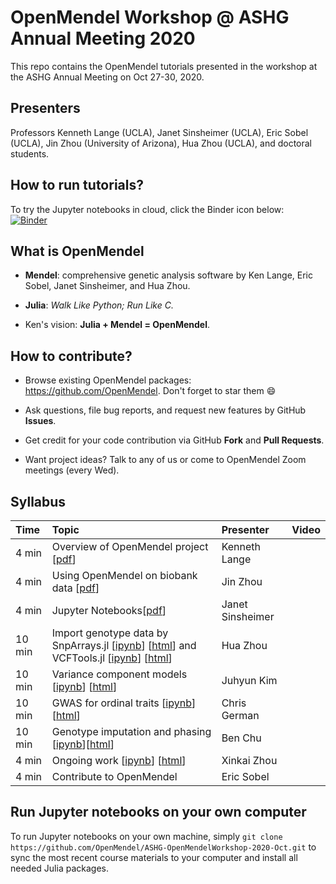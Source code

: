 # OpenMendel Workshop @ ASHG Annual Meeting 2020

This repo contains the OpenMendel tutorials presented in the workshop at the ASHG Annual Meeting on Oct 27-30, 2020.

## Presenters

Professors Kenneth Lange (UCLA), Janet Sinsheimer (UCLA), Eric Sobel (UCLA), Jin Zhou (University of Arizona), Hua Zhou (UCLA), and doctoral students.

## How to run tutorials?

To try the Jupyter notebooks in cloud, click the Binder icon below:  
[![Binder](https://mybinder.org/badge_logo.svg)](https://mybinder.org/v2/gh/OpenMendel/ASHG-OpenMendelWorkshop-2020-Oct/master)

## What is OpenMendel

- **Mendel**: comprehensive genetic analysis software by Ken Lange, Eric Sobel, Janet Sinsheimer, and Hua Zhou.   

- **Julia**: _Walk Like Python; Run Like C._

- Ken's vision: **Julia + Mendel = OpenMendel**.

## How to contribute?

- Browse existing OpenMendel packages: <https://github.com/OpenMendel>. Don't forget to star them 😄

- Ask questions, file bug reports, and request new features by GitHub **Issues**.  

- Get credit for your code contribution via GitHub **Fork** and **Pull Requests**. 

- Want project ideas? Talk to any of us or come to OpenMendel Zoom meetings (every Wed).  

## Syllabus

| Time | Topic | Presenter | Video |   
|:-----------|:------------|:------------|:------------|    
| 4 min | Overview of OpenMendel project \[[pdf](./01-OpenMendel-Lange/MendelWorkshop.pdf)\] | Kenneth Lange |  |  
| 4 min | Using OpenMendel on biobank data \[[pdf](./02-Biobank-JZhou/02-OpenMendel@ASHG_Motivating-Examples_Zhou.pdf)\] | Jin Zhou |  |  
| 4 min | Jupyter Notebooks\[[pdf](./03-Orientation-Sinsheimer/jupyternotebooksJSS10012020.pdf)\] | Janet Sinsheimer | |  
| 10 min | Import genotype data by SnpArrays.jl \[[ipynb](./04-SnpArrays-HZhou/SnpArraysTutorial.ipynb)\] \[[html](https://htmlpreview.github.io/?https://github.com/OpenMendel/ASHG-OpenMendelWorkshop-2020-Oct/blob/master/04-SnpArrays-HZhou/SnpArraysTutorial.html)\] and VCFTools.jl \[[ipynb](./04-SnpArrays-HZhou/vcftools.ipynb)\] \[[html](https://github.com/OpenMendel/ASHG-OpenMendelWorkshop-2020-Oct/blob/master/04-SnpArrays-HZhou/SnpArraysTutorial.html)\] | Hua Zhou |  |  
| 10 min | Variance component models \[[ipynb](./05-VarianceComponent-Kim/VarianceComponentModels.ipynb)\] \[[html](https://htmlpreview.github.io/?https://github.com/OpenMendel/ASHG-OpenMendelWorkshop-2020-Oct/blob/master/05-VarianceComponent-Kim/VarianceComponentModels.html)\] | Juhyun Kim |  |    
| 10 min | GWAS for ordinal traits \[[ipynb](./06-OrdinalGWAS-German/ordinalgwas.ipynb)\] \[[html](https://htmlpreview.github.io/?https://github.com/OpenMendel/ASHG-OpenMendelWorkshop-2020-Oct/blob/master/06-OrdinalGWAS-German/ordinalgwas.html)\]| Chris German |  |  
| 10 min | Genotype imputation and phasing \[[ipynb](./07-Impute-Chu/MendelImpute_Tutorial.ipynb)\]\[[html](https://htmlpreview.github.io/?https://github.com/OpenMendel/ASHG-OpenMendelWorkshop-2020-Oct/blob/master/07-Impute-Chu/MendelImpute_Tutorial.html)\] | Ben Chu |  |  
| 4 min | Ongoing work \[[ipynb]()\] \[[html]()\] | Xinkai Zhou |  |  
| 4 min | Contribute to OpenMendel | Eric Sobel  |  |  

## Run Jupyter notebooks on your own computer

To run Jupyter notebooks on your own machine, simply `git clone https://github.com/OpenMendel/ASHG-OpenMendelWorkshop-2020-Oct.git` to sync the most recent course materials to your computer and install all needed Julia packages.
